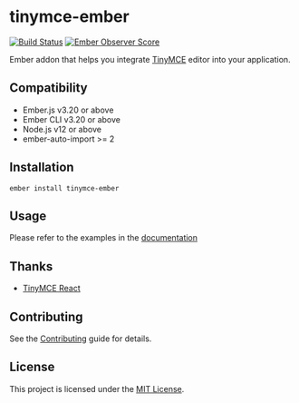 tinymce-ember
==============================================================================

[![Build Status](https://github.com/concordnow/tinymce-ember/actions/workflows/main.yml/badge.svg?branch=master)](https://github.com/concordnow/tinymce-ember/actions/workflows/main.yml)
[![Ember Observer Score](https://emberobserver.com/badges/tinymce-ember.svg)](https://emberobserver.com/addons/tinymce-ember)

Ember addon that helps you integrate [TinyMCE](https://www.tiny.cloud/docs/) editor into your application.

Compatibility
------------------------------------------------------------------------------

* Ember.js v3.20 or above
* Ember CLI v3.20 or above
* Node.js v12 or above
* ember-auto-import >= 2


Installation
------------------------------------------------------------------------------

```
ember install tinymce-ember
```


Usage
------------------------------------------------------------------------------

Please refer to the examples in the [documentation](https://concordnow.github.io/tinymce-ember)

Thanks
------------------------------------------------------------------------------

* [TinyMCE React](https://github.com/tinymce/tinymce-react)

Contributing
------------------------------------------------------------------------------

See the [Contributing](CONTRIBUTING.md) guide for details.


License
------------------------------------------------------------------------------

This project is licensed under the [MIT License](LICENSE.md).
